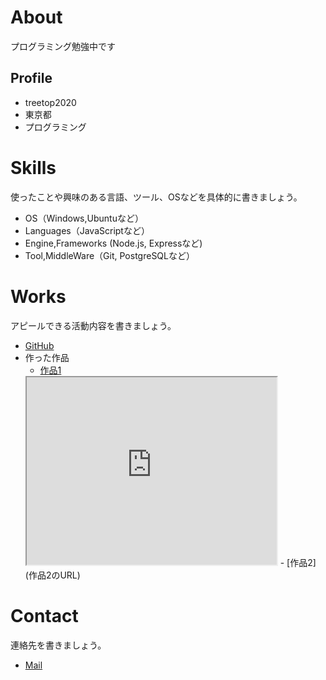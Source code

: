 # About
プログラミング勉強中です

## Profile
- treetop2020
- 東京都
- プログラミング


# Skills
使ったことや興味のある言語、ツール、OSなどを具体的に書きましょう。
- OS（Windows,Ubuntuなど）
- Languages（JavaScriptなど）
- Engine,Frameworks (Node.js, Expressなど)
- Tool,MiddleWare（Git, PostgreSQLなど）

# Works
アピールできる活動内容を書きましょう。
- [GitHub](https://github.com/treetop2020)
- 作った作品
  - [作品1](作品1のURL)
  <iframe src="https://www.openprocessing.org/sketch/955805/embed/" width="400" height="300"></iframe>
  - [作品2](作品2のURL)

# Contact
連絡先を書きましょう。
- [Mail](mailto:programmmmming@gmail.com)


